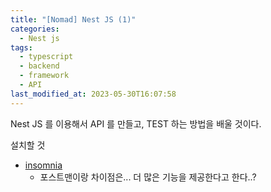 ```yaml
---
title: "[Nomad] Nest JS (1)"
categories:
  - Nest js
tags:
  - typescript
  - backend
  - framework
  - API
last_modified_at: 2023-05-30T16:07:58
---
```


Nest JS 를 이용해서 API 를 만들고, TEST 하는 방법을 배울 것이다.

설치할 것
* [insomnia](https://insomnia.rest/)
    * 포스트맨이랑 차이점은... 더 많은 기능을 제공한다고 한다..?